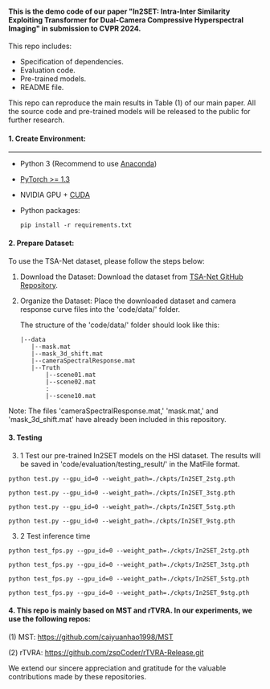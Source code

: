 #### This is the demo code of our paper "In2SET: Intra-Inter Similarity Exploiting Transformer for Dual-Camera Compressive Hyperspectral Imaging" in submission to CVPR 2024.

This repo includes:  

- Specification of dependencies.
- Evaluation code.
- Pre-trained models.
- README file.

This repo can reproduce the main results in Table (1) of our main paper.
All the source code and pre-trained models will be released to the public for further research.


#### 1. Create Environment:

------

- Python 3 (Recommend to use [Anaconda](https://www.anaconda.com/download/#linux))

- [PyTorch >= 1.3](https://pytorch.org/)

- NVIDIA GPU + [CUDA](https://developer.nvidia.com/cuda-downloads)

- Python packages:

  ```shell
  pip install -r requirements.txt
  ```


#### 2. Prepare Dataset:


To use the TSA-Net dataset, please follow the steps below:

1. Download the Dataset:
   Download the dataset from [TSA-Net GitHub Repository](https://github.com/mengziyi64/TSA-Net).

2. Organize the Dataset:
   Place the downloaded dataset and camera response curve files into the 'code/data/' folder.

   The structure of the 'code/data/' folder should look like this:

   ```plaintext
   |--data
      |--mask.mat   
      |--mask_3d_shift.mat
      |--cameraSpectralResponse.mat
      |--Truth
          |--scene01.mat
          |--scene02.mat
          :
          |--scene10.mat
Note: The files 'cameraSpectralResponse.mat,' 'mask.mat,' and 'mask_3d_shift.mat' have already been included in this repository.

#### 3. Testing

3. 1 Test our pre-trained In2SET models on the HSI dataset. The results will be saved in 'code/evaluation/testing_result/' in the MatFile format.

```shell
python test.py --gpu_id=0 --weight_path=./ckpts/In2SET_2stg.pth

python test.py --gpu_id=0 --weight_path=./ckpts/In2SET_3stg.pth

python test.py --gpu_id=0 --weight_path=./ckpts/In2SET_5stg.pth

python test.py --gpu_id=0 --weight_path=./ckpts/In2SET_9stg.pth
```

3. 2 Test inference time
```shell
python test_fps.py --gpu_id=0 --weight_path=./ckpts/In2SET_2stg.pth

python test_fps.py --gpu_id=0 --weight_path=./ckpts/In2SET_3stg.pth

python test_fps.py --gpu_id=0 --weight_path=./ckpts/In2SET_5stg.pth

python test_fps.py --gpu_id=0 --weight_path=./ckpts/In2SET_9stg.pth
```

#### 4. This repo is mainly based on MST and rTVRA.  In our experiments, we use the following repos:
(1) MST: https://github.com/caiyuanhao1998/MST

(2) rTVRA: https://github.com/zspCoder/rTVRA-Release.git


We extend our sincere appreciation and gratitude for the valuable contributions made by these repositories.
